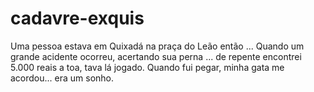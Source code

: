 # cadavre-exquis
Uma pessoa estava em Quixadá na praça do Leão então ...
Quando um grande acidente ocorreu, acertando sua perna ...
de repente encontrei 5.000 reais a toa, tava lá jogado.
Quando fui pegar, minha gata me acordou... era um sonho.